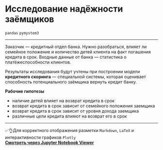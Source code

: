 # Исследование надёжности заёмщиков

`pandas`  `pymystem3`

---

Заказчик — кредитный отдел банка. Нужно разобраться, влияет ли семейное положение и количество детей клиента на факт погашения кредита в срок. Входные данные от банка — статистика о платёжеспособности клиентов.

Результаты исследования будут учтены при построении модели **кредитного скоринга** — специальной системы, которая оценивает способность потенциального заёмщика вернуть кредит банку.

**Рабочие гипотезы**

- наличие детей влияет на возврат кредита в срок
- возврат кредита в срок зависит от семейного положения заемщика
- возврат кредита в срок зависит от уровня дохода заемщика
- различные цели кредита влияют на возврат его в срок

---

:white_check_mark::ok_hand:Для корректного отображения разметки `Markdown`, `LaTeX` и интерактивности графиков `Plotly` </br>
**[Cмотреть через Jupyter Notebook Viewer](https://nbviewer.org/github/NikitaGirya/YaP_DA_2021/blob/main/01_borrowers_reliability_analysis/Girya_borrowers_reliability_analysis.ipynb)**
